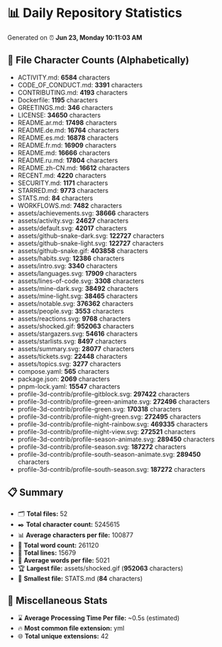# 📊 Daily Repository Statistics
Generated on ⏰ **Jun 23, Monday 10:11:03 AM**

## 📂 File Character Counts (Alphabetically)
- ACTIVITY.md: **6584** characters
- CODE_OF_CONDUCT.md: **3391** characters
- CONTRIBUTING.md: **4193** characters
- Dockerfile: **1195** characters
- GREETINGS.md: **346** characters
- LICENSE: **34650** characters
- README.ar.md: **17498** characters
- README.de.md: **16764** characters
- README.es.md: **16878** characters
- README.fr.md: **16909** characters
- README.md: **16666** characters
- README.ru.md: **17804** characters
- README.zh-CN.md: **16612** characters
- RECENT.md: **4220** characters
- SECURITY.md: **1171** characters
- STARRED.md: **9773** characters
- STATS.md: **84** characters
- WORKFLOWS.md: **7482** characters
- assets/achievements.svg: **38666** characters
- assets/activity.svg: **24627** characters
- assets/default.svg: **42017** characters
- assets/github-snake-dark.svg: **122727** characters
- assets/github-snake-light.svg: **122727** characters
- assets/github-snake.gif: **403858** characters
- assets/habits.svg: **12386** characters
- assets/intro.svg: **3340** characters
- assets/languages.svg: **17909** characters
- assets/lines-of-code.svg: **3308** characters
- assets/mine-dark.svg: **38492** characters
- assets/mine-light.svg: **38465** characters
- assets/notable.svg: **376362** characters
- assets/people.svg: **3553** characters
- assets/reactions.svg: **9768** characters
- assets/shocked.gif: **952063** characters
- assets/stargazers.svg: **54616** characters
- assets/starlists.svg: **8497** characters
- assets/summary.svg: **28077** characters
- assets/tickets.svg: **22448** characters
- assets/topics.svg: **3277** characters
- compose.yaml: **565** characters
- package.json: **2069** characters
- pnpm-lock.yaml: **15547** characters
- profile-3d-contrib/profile-gitblock.svg: **297422** characters
- profile-3d-contrib/profile-green-animate.svg: **272496** characters
- profile-3d-contrib/profile-green.svg: **170318** characters
- profile-3d-contrib/profile-night-green.svg: **272495** characters
- profile-3d-contrib/profile-night-rainbow.svg: **469335** characters
- profile-3d-contrib/profile-night-view.svg: **272521** characters
- profile-3d-contrib/profile-season-animate.svg: **289450** characters
- profile-3d-contrib/profile-season.svg: **187272** characters
- profile-3d-contrib/profile-south-season-animate.svg: **289450** characters
- profile-3d-contrib/profile-south-season.svg: **187272** characters

## 📋 Summary
- 🗂️ **Total files:** 52
- ✒️ **Total character count:** 5245615
- 📊 **Average characters per file:** 100877
- 📝 **Total word count:** 261120
- 🧾 **Total lines:** 15679
- 📐 **Average words per file:** 5021
- 🏆 **Largest file:** assets/shocked.gif (**952063** characters)
- 🥉 **Smallest file:** STATS.md (**84** characters)

## 🌟 Miscellaneous Stats
- ⌛ **Average Processing Time Per file:** ~0.5s (estimated)
- 🔥 **Most common file extension:** yml
- 🌐 **Total unique extensions:** 42
